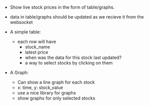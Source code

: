 - Show live stock prices in the form of table/graphs.

- data in table/graphs should be updated as we recieve it from the websocket

- A simple table:
  - each row will have
    - stock_name
    - latest price 
    - when was the data for this stock last updated?
    - a way to select stocks by clicking on them

- A Graph:
  - Can show a line graph for each stock
  - x: time, y: stock_value
  - use a nice library for graphs
  - show graphs for only selected stocks
